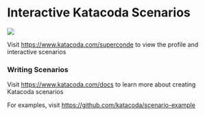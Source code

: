 # Interactive Katacoda Scenarios

[![](http://shields.katacoda.com/katacoda/superconde/count.svg)](https://www.katacoda.com/superconde "Get your profile on Katacoda.com")

Visit https://www.katacoda.com/superconde to view the profile and interactive scenarios

### Writing Scenarios
Visit https://www.katacoda.com/docs to learn more about creating Katacoda scenarios

For examples, visit https://github.com/katacoda/scenario-example
